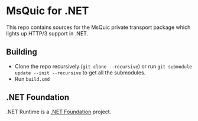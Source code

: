 # MsQuic for .NET

This repo contains sources for the MsQuic private transport package which lights up HTTP/3 support in .NET.

## Building

- Clone the repo recursively (`git clone --recursive`) or run `git submodule update --init --recursive` to get all the submodules.
- Run `build.cmd`

## .NET Foundation

.NET Runtime is a [.NET Foundation](https://www.dotnetfoundation.org/projects) project.
